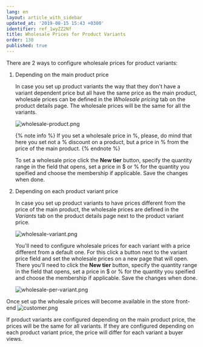 ```yaml
---
lang: en
layout: article_with_sidebar
updated_at: '2019-08-15 15:43 +0300'
identifier: ref_1wyZZ2Nf
title: Wholesale Prices for Product Variants
order: 130
published: true
---
```

There are 2 ways to configure wholesale prices for product variants:

1. Depending on the main product price

   In case you set up product variants the way that they don't have a variant dependent price but all have the same price as the main product, wholesale prices can be defined in the _Wholesale pricing_ tab on the product details page. The wholesale prices will be the same for all the variants.
   
   ![wholesale-product.png]({{site.baseurl}}/attachments/ref_0uApuQfx/wholesale-product.png)

   {% note info %}
   If you set a wholesale price in %, please, do mind that here you set not a % discount on a product, but a price in % from the price of the main product.
   {% endnote %}
    
   To set a wholesale price click the **New tier** button, specify the quantity range in the field that opens, set a price in $ or % for the quantity you speified and choose the membership if applicable. Save the changes when done.

2. Depending on each product variant price
   
   In case you set up product variants to have prices different from the price of the main product, the wholesale prices are defined in the _Variants_ tab on the product details page next to the product variant price. 
   
   ![wholesale-variant.png]({{site.baseurl}}/attachments/ref_0uApuQfx/wholesale-variant.png)
   
   You'll need to configure wholesale prices for each variant with a price different from a default one. For this click a button next to the variant price field and set the wholesale prices on a new page that will open. There you'll need to click the **New tier** button, specify the quantity range in the field that opens, set a price in $ or % for the quantity you speified and choose the membership if applicable. Save the changes when done.

   ![wholesale-per-variant.png]({{site.baseurl}}/attachments/ref_0uApuQfx/wholesale-per-variant.png)
   
Once set up the wholesale prices will become available in the store front-end
   ![customer.png]({{site.baseurl}}/attachments/ref_0uApuQfx/customer.png)

If product variants are configured depending on the main product price, the prices will be the same for all variants. If they are configured depending on each product variant price, the price will differ for each variant a buyer views.
